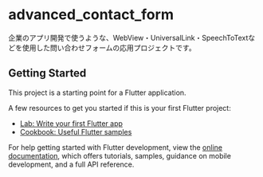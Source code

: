 # advanced_contact_form

企業のアプリ開発で使うような、WebView・UniversalLink・SpeechToTextなどを使用した問い合わせフォームの応用プロジェクトです。

## Getting Started

This project is a starting point for a Flutter application.

A few resources to get you started if this is your first Flutter project:

- [Lab: Write your first Flutter app](https://docs.flutter.dev/get-started/codelab)
- [Cookbook: Useful Flutter samples](https://docs.flutter.dev/cookbook)

For help getting started with Flutter development, view the
[online documentation](https://docs.flutter.dev/), which offers tutorials,
samples, guidance on mobile development, and a full API reference.
